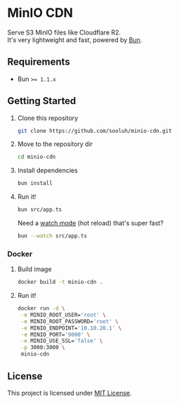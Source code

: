 # MinIO CDN

Serve S3 MinIO files like Cloudflare R2.<br>
It's very lightweight and fast, powered by [Bun](https://bun.sh).

## Requirements

- Bun `>= 1.1.x`

## Getting Started

1. Clone this repository

   ```bash
   git clone https://github.com/sooluh/minio-cdn.git
   ```

2. Move to the repository dir

   ```bash
   cd minio-cdn
   ```

3. Install dependencies

   ```bash
   bun install
   ```

4. Run it!

   ```bash
   bun src/app.ts
   ```

   Need a [watch mode](https://bun.sh/docs/runtime/hot) (hot reload) that's super fast?

   ```bash
   bun --watch src/app.ts
   ```

### Docker

1. Build image

   ```bash
   docker build -t minio-cdn .
   ```

2. Run it!

   ```bash
   docker run -d \
    -e MINIO_ROOT_USER='root' \
    -e MINIO_ROOT_PASSWORD='root' \
    -e MINIO_ENDPOINT='10.10.20.1' \
    -e MINIO_PORT='9000' \
    -e MINIO_USE_SSL='false' \
    -p 3000:3000 \
    minio-cdn
   ```

## License

This project is licensed under [MIT License](https://github.com/sooluh/minio-cdn/blob/main/LICENSE).
